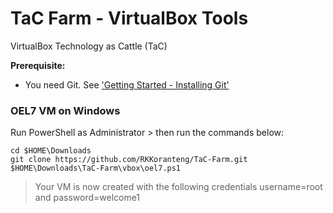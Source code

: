 # TaC Farm - VirtualBox Tools  
VirtualBox Technology as Cattle (TaC)

**Prerequisite:**
* You need Git. See ['Getting Started - Installing Git'](https://git-scm.com/book/en/v2/Getting-Started-Installing-Git)

### OEL7 VM on Windows
Run PowerShell as Administrator > then run the commands below:
```
cd $HOME\Downloads
git clone https://github.com/RKKoranteng/TaC-Farm.git
$HOME\Downloads\TaC-Farm\vbox\oel7.ps1
```
> Your VM is now created with the following credentials username=root and password=welcome1
